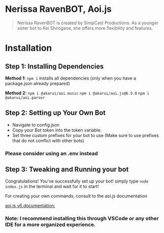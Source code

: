 # Nerissa RavenBOT, Aoi.js

> Nerissa RavenBOT is created by SimpCast Productions. As a younger sister bot to Kei Shirogane, she offers more flexibility and features.

# Installation

## **Step 1: Installing Dependencies**

**Method 1:** 
`npm i` 
installs all dependencies (only when you have a package.json already prepared)

**Method 2:**
`npm i @akarui/aoi.music`
`npm i @akarui/aoi.js@6.5.0`
`npm i @akarui/aoi.parser`

## Step 2: Setting up Your Own Bot

- Navigate to config.json
- Copy your Bot token into the token variable.
- Set three custom prefixes for your bot to use (Make sure to use prefixes that do not conflict with other bots)
### Please consider using an .env instead
## Step 3: Tweaking and Running your bot

Congratulations! You've successfully set up your bot!
simply type ```node index.js``` in the terminal and wait for it to start!

For creating your own commands, consult to the aoi.js documentation

[aoi.js v6 documentation:](https://aoi.js.org/)
### Note: I recommend installing this through VSCode or any other IDE for a more organized experience.
